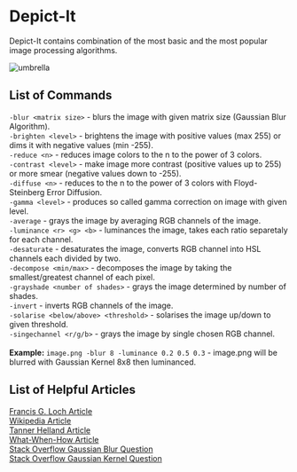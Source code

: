 # Depict-It
Depict-It contains combination of the most basic and the most popular image processing algorithms.

![umbrella](https://user-images.githubusercontent.com/19840443/59093871-36e7f300-8915-11e9-8fde-61ad9d488b4b.gif)

## List of Commands
```-blur <matrix size>``` - blurs the image with given matrix size (Gaussian Blur Algorithm).<br>
```-brighten <level>``` - brightens the image with positive values (max 255) or dims it with negative values (min -255).<br>
```-reduce <n>``` - reduces image colors to the n to the power of 3 colors.<br>
```-contrast <level>``` - make image more contrast (positive values up to 255) or more smear (negative values down to -255).<br>
```-diffuse <n>``` - reduces to the n to the power of 3 colors with Floyd-Steinberg Error Diffusion.<br>
```-gamma <level>``` - produces so called gamma correction on image with given level.<br>
```-average``` - grays the image by averaging RGB channels of the image.<br>
```-luminance <r> <g> <b>``` - luminances the image, takes each ratio separetaly for each channel.<br>
```-desaturate``` - desaturates the image, converts RGB channel into HSL channels each divided by two.<br>
```-decompose <min/max>``` - decomposes the image by taking the smallest/greatest channel of each pixel.<br>
```-grayshade <number of shades>``` - grays the image determined by number of shades.<br>
```-invert``` - inverts RGB channels of the image.<br>
```-solarise <below/above> <threshold>``` - solarises the image up/down to given threshold.<br>
```-singechannel <r/g/b>``` - grays the image by single chosen RGB channel.<br>
<br>
**Example:** ```image.png -blur 8 -luminance 0.2 0.5 0.3``` - image.png will be blurred with Gaussian Kernel 8x8 then luminanced.<br>
## List of Helpful Articles
[Francis G. Loch Article](https://www.dfstudios.co.uk/articles/programming/image-programming-algorithms/image-processing-algorithms-part-1-finding-nearest-colour/)<br>
[Wikipedia Article](https://en.wikipedia.org/wiki/List_of_monochrome_and_RGB_palettes#6-bit_RGB)<br>
[Tanner Helland Article](http://www.tannerhelland.com/3643/grayscale-image-algorithm-vb6/)<br>
[What-When-How Article](http://what-when-how.com/introduction-to-video-and-image-processing/visual-effects-introduction-to-video-and-image-processing-part-1/)<br>
[Stack Overflow Gaussian Blur Question](https://stackoverflow.com/questions/1696113/how-do-i-gaussian-blur-an-image-without-using-any-in-built-gaussian-functions)<br>
[Stack Overflow Gaussian Kernel Question](https://stackoverflow.com/questions/8204645/implementing-gaussian-blur-how-to-calculate-convolution-matrix-kernel?noredirect=1&lq=1)<br>
